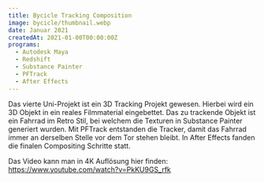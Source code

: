 ```yaml
---
title: Bycicle Tracking Composition
image: bycicle/thumbnail.webp
date: Januar 2021
createdAt: 2021-01-00T00:00:00Z
programs:
  - Autodesk Maya
  - Redshift
  - Substance Painter
  - PFTrack
  - After Effects
---
```


Das vierte Uni-Projekt ist ein 3D Tracking Projekt gewesen. Hierbei wird ein 3D Objekt in ein reales Filmmaterial eingebettet.
Das zu trackende Objekt ist ein Fahrrad im Retro Stil, bei welchem die Texturen in Substance Painter generiert wurden.
Mit PFTrack entstanden die Tracker, damit das Fahrrad immer an derselben Stelle vor dem Tor stehen bleibt.
In After Effects fanden die finalen Compositing Schritte statt.

Das Video kann man in 4K Auflösung hier finden: https://www.youtube.com/watch?v=PkKU9GS_rfk

<asset-video src="bycicle/splitscreen.mp4"></asset-video>

<asset-image src="bycicle/front.jpg" alt="Fahrrad Frontansicht"></asset-image>
<asset-image src="bycicle/rear.jpg" alt="Fahrrad Rückansicht"></asset-image>
<asset-image src="bycicle/top.jpg" alt="Fahrrad Vogelperspektive"></asset-image>
